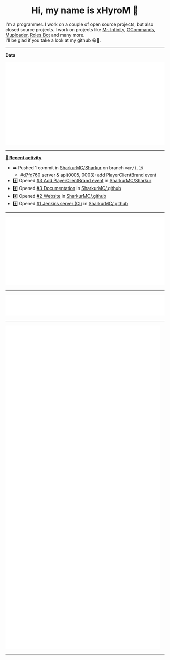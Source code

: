 <p align="center">
    <!-- <img src="https://avatars.githubusercontent.com/u/56601352" width="192" alt="hyro's pfp" /> -->
    <h1 align="center">Hi, my name is xHyroM 👋</h1>
</p>

I'm a programmer. I work on a couple of open source projects, but also closed source projects. I work on projects like [Mr. Infinity](https://discord.com/oauth2/authorize?client_id=720321585625694239&scope=bot%20applications.commands&permissions=8&redirect_uri=https://blobs.gq/imanager&prompt=consent&response_type=code), [GCommands](https://github.com/Garlic-Team/GCommands), [Muploader](https://github.com/xHyroM/Muploder), [Roles Bot](https://github.com/xHyroM/roles-bot) and many more.  
I'll be glad if you take a look at my github 😀👀.

___
**Data**

<img src="https://github.com/xHyroM/xHyroM/blob/master/.cache/base.svg">

___

**[📰 Recent activity](https://github.com/xHyroM)**
* ➡️ Pushed 1 commit in [SharkurMC/Sharkur](https://github.com/SharkurMC/Sharkur) on branch `ver/1.19`
  * [#d7fd760](https://github.com/SharkurMC/Sharkur/commit/d7fd760) server &amp; api(0005, 0003): add PlayerClientBrand event
* #️⃣ Opened [#3 Add PlayerClientBrand event](https://github.com/SharkurMC/Sharkur/issues/3) in [SharkurMC/Sharkur](https://github.com/SharkurMC/Sharkur)
* #️⃣ Opened [#3 Documentation](https://github.com/SharkurMC/.github/issues/3) in [SharkurMC/.github](https://github.com/SharkurMC/.github)
* #️⃣ Opened [#2 Website](https://github.com/SharkurMC/.github/issues/2) in [SharkurMC/.github](https://github.com/SharkurMC/.github)
* #️⃣ Opened [#1 Jenkins server (CI)](https://github.com/SharkurMC/.github/issues/1) in [SharkurMC/.github](https://github.com/SharkurMC/.github)


___

<img src="https://github.com/xHyroM/xHyroM/blob/master/.cache/isocalendar.svg">

___

<img src="https://github.com/xHyroM/xHyroM/blob/master/.cache/languages.svg">

___

<img src="https://github.com/xHyroM/xHyroM/blob/master/.cache/achievements.svg">

___
